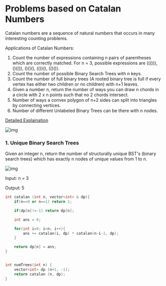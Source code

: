 # Problems based on Catalan Numbers

Catalan numbers are a sequence of natural numbers that occurs in many interesting counting problems.

Applications of Catalan Numbers:
1. Count the number of expressions containing n pairs of parentheses which are correctly matched. For n = 3, possible expressions are ((())), ()(()), ()()(), (())(), (()()).
2. Count the number of possible Binary Search Trees with n keys.
3. Count the number of full binary trees (A rooted binary tree is full if every vertex has either two children or no children) with n+1 leaves.
4. Given a number n, return the number of ways you can draw n chords in a circle with 2 x n points such that no 2 chords intersect.
5. Number of ways a convex polygon of n+2 sides can split into triangles by connecting vertices.
6. Number of different Unlabeled Binary Trees can be there with n nodes.

[Detailed Explaination](https://www.geeksforgeeks.org/applications-of-catalan-numbers/)

![img](https://image.slidesharecdn.com/catalannumbersclaire-151221024005/95/a-tour-of-the-catalan-numbers-3-638.jpg?cb=1450666200)


### 1. Unique Binary Search Trees
Given an integer n, return the number of structurally unique BST's (binary search trees) which has exactly n nodes of unique values from 1 to n.

![img](https://assets.leetcode.com/uploads/2021/01/18/uniquebstn3.jpg)

Input: n = 3

Output: 5

```cpp
int catalan (int n, vector<int> & dp){
    if(n==0 or n==1) return 1;

    if(dp[n]!=-1) return dp[n];

    int ans = 0;

    for(int i=0; i<n; i++){
        ans += catalan(i, dp) * catalan(n-i-1, dp);
    }

    return dp[n] = ans;
}


int numTrees(int n) {
    vector<int> dp (n+1, -1);
    return catalan (n, dp);
}
```
